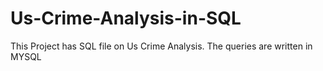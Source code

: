 # Us-Crime-Analysis-in-SQL
This Project has SQL file on Us Crime Analysis. The queries are written in MYSQL
